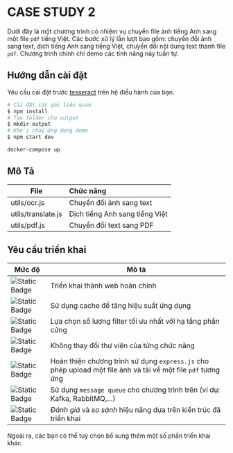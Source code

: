# CASE STUDY 2
Dưới đây là một chương trình có nhiệm vụ chuyển file ảnh tiếng Anh sang một file `pdf` tiếng Việt. Các bước xử lý lần lượt bao gồm: chuyển đổi ảnh sang text, dịch tiếng Anh sang tiếng Việt, chuyển đổi nội dung text thành file `pdf`. Chương trình chính chỉ demo các tính năng này tuần tự.

## Hướng dẫn cài đặt
Yêu cầu cài đặt trước [tesseract](https://tesseract-ocr.github.io/tessdoc/Installation.html) trên hệ điều hành của bạn. 

```sh
# Cài đặt các gói liên quan
$ npm install
# Tạo folder cho output
$ mkdir output
# Khởi chạy ứng dụng demo
$ npm start dev

docker-compose up

```

## Mô Tả
| File | Chức năng |
|--|:--|
| utils/ocr.js | Chuyển đổi ảnh sang text |
| utils/translate.js | Dịch tiếng Anh sang tiếng Việt |
| utils/pdf.js | Chuyển đổi text sang PDF |


## Yêu cầu triển khai
| Mức độ | Mô tả |
|--|--|
| ![Static Badge](https://img.shields.io/badge/OPTIONAL-easy-green) | Triển khai thành web hoàn chỉnh |
| ![Static Badge](https://img.shields.io/badge/OPTIONAL-hard-red) | Sử dụng cache để tăng hiệu suất ứng dụng |
| ![Static Badge](https://img.shields.io/badge/OPTIONAL-medium-yellow) | Lựa chọn số lượng filter tối ưu nhất với hạ tầng phần cứng |
| ![Static Badge](https://img.shields.io/badge/REQUIRED-warning-orange)  | Không thay đổi thư viện của từng chức năng |
| ![Static Badge](https://img.shields.io/badge/REQUIRED-easy-green)  | Hoàn thiện chương trình sử dụng `express.js` cho phép upload một file ảnh và tải về một file `pdf` tương ứng |
| ![Static Badge](https://img.shields.io/badge/REQUIRED-medium-yellow) | Sử dụng `message queue` cho chương trình trên (ví dụ: Kafka, RabbitMQ,...) |
| ![Static Badge](https://img.shields.io/badge/REQUIRED-medium-yellow) | *Đánh giá* và *so sánh* hiệu năng dựa trên kiến trúc đã triển khai |

Ngoài ra, các bạn có thể tuỳ chọn bổ sung thêm một số phần triển khai khác.
